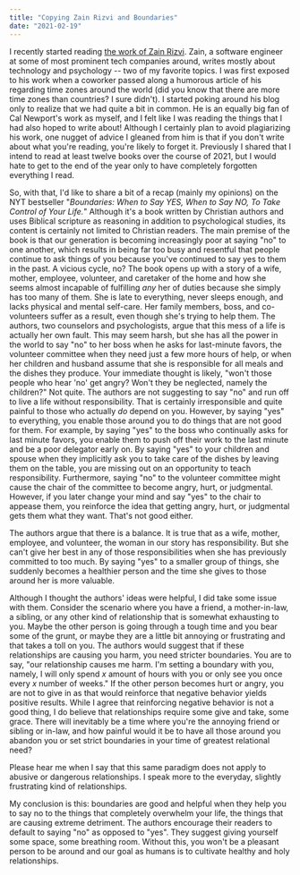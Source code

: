 ```yaml
---
title: "Copying Zain Rizvi and Boundaries"
date: "2021-02-19"
---
```


I recently started reading [the work of Zain Rizvi](https://www.zainrizvi.io/). Zain, a software engineer at some of most prominent tech companies around, writes mostly about technology and psychology -- two of my favorite topics. I was first exposed to his work when a coworker passed along a humorous article of his regarding time zones around the world (did you know that there are more time zones than countries? I sure didn't). I started poking around his blog only to realize that we had quite a bit in common. He is an equally big fan of Cal Newport's work as myself, and I felt like I was reading the things that I had also hoped to write about! Although I certainly plan to avoid plagiarizing his work, one nugget of advice I gleaned from him is that if you don't write about what you're reading, you're likely to forget it. Previously I shared that I intend to read at least twelve books over the course of 2021, but I would hate to get to the end of the year only to have completely forgotten everything I read.

So, with that, I'd like to share a bit of a recap (mainly my opinions) on the NYT bestseller "_Boundaries: When to Say YES, When to Say NO, To Take Control of Your Life._" Although it's a book written by Christian authors and uses Biblical scripture as reasoning in addition to psychological studies, its content is certainly not limited to Christian readers. The main premise of the book is that our generation is becoming increasingly poor at saying "no" to one another, which results in being far too busy and resentful that people continue to ask things of you because you've continued to say yes to them in the past. A vicious cycle, no? The book opens up with a story of a wife, mother, employee, volunteer, and caretaker of the home and how she seems almost incapable of fulfilling _any_ her of duties because she simply has too many of them. She is late to everything, never sleeps enough, and lacks physical and mental self-care. Her family members, boss, and co-volunteers suffer as a result, even though she's trying to help them. The authors, two counselors and psychologists, argue that this mess of a life is actually her own fault. This may seem harsh, but she has all the power in the world to say "no" to her boss when he asks for last-minute favors, the volunteer committee when they need just a few more hours of help, or when her children and husband assume that she is responsible for all meals and the dishes they produce. Your immediate thought is likely, "won't those people who hear 'no' get angry? Won't they be neglected, namely the children?" Not quite. The authors are not suggesting to say "no" and run off to live a life without responsibility. That is certainly irresponsible and quite painful to those who actually _do_ depend on you. However, by saying "yes" to everything, you enable those around you to do things that are not good for them. For example, by saying "yes" to the boss who continually asks for last minute favors, you enable them to push off their work to the last minute and be a poor delegator early on. By saying "yes" to your children and spouse when they implicitly ask you to take care of the dishes by leaving them on the table, you are missing out on an opportunity to teach responsibility. Furthermore, saying "no" to the volunteer committee might cause the chair of the committee to become angry, hurt, or judgmental. However, if you later change your mind and say "yes" to the chair to appease them, you reinforce the idea that getting angry, hurt, or judgmental gets them what they want. That's not good either.

The authors argue that there is a balance. It is true that as a wife, mother, employee, and volunteer, the woman in our story has responsibility. But she can't give her best in any of those responsibilities when she has previously committed to too much. By saying "yes" to a smaller group of things, she suddenly becomes a healthier person and the time she gives to those around her is more valuable.

Although I thought the authors' ideas were helpful, I did take some issue with them. Consider the scenario where you have a friend, a mother-in-law, a sibling, or any other kind of relationship that is somewhat exhausting to you. Maybe the other person is going through a tough time and you bear some of the grunt, or maybe they are a little bit annoying or frustrating and that takes a toll on you. The authors would suggest that if these relationships are causing you harm, you need stricter boundaries. You are to say, "our relationship causes me harm. I'm setting a boundary with you, namely, I will only spend _x_ amount of hours with you or only see you once every _x_ number of weeks." If the other person becomes hurt or angry, you are not to give in as that would reinforce that negative behavior yields positive results. While I agree that reinforcing negative behavior is not a good thing, I do believe that relationships require some give and take, some grace. There will inevitably be a time where you're the annoying friend or sibling or in-law, and how painful would it be to have all those around you abandon you or set strict boundaries in your time of greatest relational need?

Please hear me when I say that this same paradigm does not apply to abusive or dangerous relationships. I speak more to the everyday, slightly frustrating kind of relationships.

My conclusion is this: boundaries are good and helpful when they help you to say no to the things that completely overwhelm your life, the things that are causing extreme detriment. The authors encourage their readers to default to saying "no" as opposed to "yes". They suggest giving yourself some space, some breathing room. Without this, you won't be a pleasant person to be around and our goal as humans is to cultivate healthy and holy relationships.
